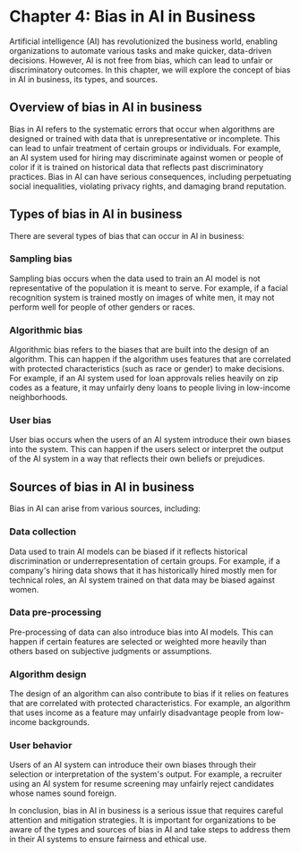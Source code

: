 Chapter 4: Bias in AI in Business
=================================

Artificial intelligence (AI) has revolutionized the business world, enabling organizations to automate various tasks and make quicker, data-driven decisions. However, AI is not free from bias, which can lead to unfair or discriminatory outcomes. In this chapter, we will explore the concept of bias in AI in business, its types, and sources.

Overview of bias in AI in business
----------------------------------

Bias in AI refers to the systematic errors that occur when algorithms are designed or trained with data that is unrepresentative or incomplete. This can lead to unfair treatment of certain groups or individuals. For example, an AI system used for hiring may discriminate against women or people of color if it is trained on historical data that reflects past discriminatory practices. Bias in AI can have serious consequences, including perpetuating social inequalities, violating privacy rights, and damaging brand reputation.

Types of bias in AI in business
-------------------------------

There are several types of bias that can occur in AI in business:

### Sampling bias

Sampling bias occurs when the data used to train an AI model is not representative of the population it is meant to serve. For example, if a facial recognition system is trained mostly on images of white men, it may not perform well for people of other genders or races.

### Algorithmic bias

Algorithmic bias refers to the biases that are built into the design of an algorithm. This can happen if the algorithm uses features that are correlated with protected characteristics (such as race or gender) to make decisions. For example, if an AI system used for loan approvals relies heavily on zip codes as a feature, it may unfairly deny loans to people living in low-income neighborhoods.

### User bias

User bias occurs when the users of an AI system introduce their own biases into the system. This can happen if the users select or interpret the output of the AI system in a way that reflects their own beliefs or prejudices.

Sources of bias in AI in business
---------------------------------

Bias in AI can arise from various sources, including:

### Data collection

Data used to train AI models can be biased if it reflects historical discrimination or underrepresentation of certain groups. For example, if a company's hiring data shows that it has historically hired mostly men for technical roles, an AI system trained on that data may be biased against women.

### Data pre-processing

Pre-processing of data can also introduce bias into AI models. This can happen if certain features are selected or weighted more heavily than others based on subjective judgments or assumptions.

### Algorithm design

The design of an algorithm can also contribute to bias if it relies on features that are correlated with protected characteristics. For example, an algorithm that uses income as a feature may unfairly disadvantage people from low-income backgrounds.

### User behavior

Users of an AI system can introduce their own biases through their selection or interpretation of the system's output. For example, a recruiter using an AI system for resume screening may unfairly reject candidates whose names sound foreign.

In conclusion, bias in AI in business is a serious issue that requires careful attention and mitigation strategies. It is important for organizations to be aware of the types and sources of bias in AI and take steps to address them in their AI systems to ensure fairness and ethical use.
